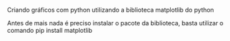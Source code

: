 Criando gráficos com python utilizando a biblioteca matplotlib do python

Antes de mais nada é preciso instalar o pacote da biblioteca, basta utilizar o comando pip install matplotlib
